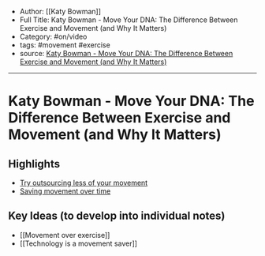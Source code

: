 - Author: [[Katy Bowman]]
- Full Title: Katy Bowman - Move Your DNA: The Difference Between Exercise and Movement (and Why It Matters)
- Category: #on/video
- tags: #movement #exercise 
- source: [Katy Bowman - Move Your DNA: The Difference Between Exercise and Movement (and Why It Matters)](https://youtu.be/Ytb3h5vhFX4?t=448)
---

# Katy Bowman - Move Your DNA: The Difference Between Exercise and Movement (and Why It Matters)

## Highlights
- [Try outsourcing less of your movement](https://youtu.be/Ytb3h5vhFX4?t=416)
- [Saving movement over time](https://youtu.be/Ytb3h5vhFX4?t=448)


## Key Ideas (to develop into individual notes)

- [[Movement over exercise]]
- [[Technology is a movement saver]]